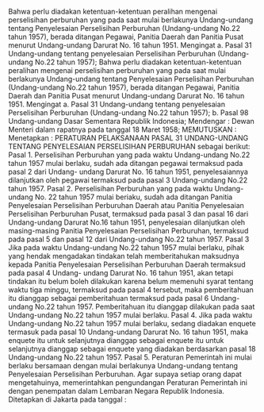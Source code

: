  Bahwa perlu diadakan ketentuan-ketentuan peralihan mengenai perselisihan perburuhan yang pada saat mulai berlakunya Undang-undang tentang Penyelesaian Perselisihan Perburuhan (Undang-undang No.22 tahun 1957), berada ditangan Pegawai, Panitia Daerah dan Panitia Pusat menurut Undang-undang Darurat No. 16 tahun 1951. Mengingat a. Pasal 31 Undang-undang tentang penyelesaian Perselisihan Perburuhan (Undang-undang No.22 tahun 1957); Bahwa perlu diadakan ketentuan-ketentuan peralihan mengenai perselisihan perburuhan yang pada saat mulai berlakunya Undang-undang tentang Penyelesaian Perselisihan Perburuhan (Undang-undang No.22 tahun 1957), berada ditangan Pegawai, Panitia Daerah dan Panitia Pusat menurut Undang-undang Darurat No. 16 tahun 1951. Mengingat a. Pasal 31 Undang-undang tentang penyelesaian Perselisihan Perburuhan (Undang-undang No.22 tahun 1957);
b. Pasal 98 Undang-undang Dasar Sementara Republik Indonesia; Mendengar : Dewan Menteri dalam rapatnya pada tanggal 18 Maret 1958;
MEMUTUSKAN :
 Menetapkan : PERATURAN PELAKSANAAN PASAL 31 UNDANG-UNDANG TENTANG PENYELESAIAN PERSELISIHAN PERBURUHAN sebagai berikut: Pasal 1. Perselisihan Perburuhan yang pada waktu Undang-undang No.22 tahun 1957 mulai berlaku, sudah ada ditangan pegawai termaksud pada pasal 2 dari Undang- undang Darurat No. 16 tahun 1951, penyelesaiannya dilanjutkan oleh pegawai termaksud pada pasal 3 Undang-undang No.22 tahun 1957. Pasal 2. Perselisihan Perburuhan yang pada waktu Undang-undang No. 22 tahun 1957 mulai beriaku, sudah ada ditangan Panitia Penyelesaian Perselisihan Perburuhan Daerah atau Panitia Penyelesaian Perselisihan Perburuhan Pusat, termaksud pada pasal 3 dan pasal 16 dari Undang-undang Darurat No.16 tahun 1951, penyelesaian dilanjutkan oleh masing-masing Panitia Penyelesaian Perselisihan Perburuhan, termaksud pada pasal 5 dan pasal 12 dari Undang-undang No.22 tahun 1957. Pasal 3 Jika pada waktu Undang-undang No.22 tahun 1957 mulai berlaku, pihak yang hendak mengadakan tindakan telah memberitahukan maksudnya kepada Panitia Penyelesaian Perselisihan Perburuhan Daerah termaksud pada pasal 4 Undang- undang Darurat No. 16 tahun 1951, akan tetapi tindakan itu belum boleh dilakukan karena belum memenuhi syarat tentang waktu tiga minggu, termaksud pada pasal 4 tersebut, maka pemberitahuan itu dianggap sebagai pemberitahuan termaksud pada pasal 6 Undang-undang No.22 tahun 1957. Pemberitahuan itu dianggap dilakukan pada saat Undang-undang No.22 tahun 1957 mulai berlaku. Pasal 4. Jika pada waktu Undang-undang No.22 tahun 1957 mulai berlaku, sedang diadakan enquete termasuk pada pasal 10 Undang-undang Darurat No. 16 tahun 1951, maka enquete itu untuk selanjutnya dianggap sebagai enquete itu untuk selanjutnya dianggap sebagai enquete yang diadakan berdasarkan pasal 18 Undang-undang No.22 tahun 1957. Pasal 5. Peraturan Pemerintah ini mulai berlaku bersamaan dengan mulai berlakunya Undang-undang tentang Penyelesaian Perselisihan Perburuhan. Agar supaya setiap orang dapat mengetahuinya, memerintahkan pengundangan Peraturan Pemerintah ini dengan penempatan dalam Lembaran Negara Republik Indonesia. Ditetapkan di Jakarta pada tanggal :